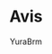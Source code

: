 ---
title: Avis
author: YuraBrm
github: https://github.com/YuraBrm/
description_markdown: >-
  A clean, vivid and transparent theme with lots of small tweaks
download: https://github.com/YuraBrm/BetterDiscordThemes/tree/master/Avis
demo: https://cdn.rawgit.com/YuraBrm/BetterDiscordThemes/master/Avis/Avis.theme.css
support: https://github.com/YuraBrm/BetterDiscordThemes/issues
style: dark
tags:
images:
  - name: Avis Preview
    image: /images/themes/Avis_Preview.jpg
  - name: Avis Preview - Keybind Settings Page
    image: /images/themes/Avis_Preview_-_Keybind_Settings_Page.png
    
layout: product
ghcommentid: 5
---